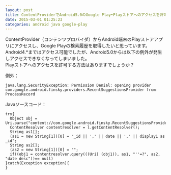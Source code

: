 ```yaml
---
layout: post
title: ContentProviderでAndroid5.0のGoogle Play•Playストアへのアクセスを許可したい
date: 2015-03-01 01:25:23
categories: android java google-play
---
```

<p>ContentProvider（コンテンツプロバイダ）からAndroid端末のPlayストアアプリにアクセスし、Google Playの検索履歴を取得したいと思っています。Android4.*まではアクセス可能でしたが、Android5.0からは以下の例外が発生しアクセスできなくなってしまいました。<br>
Playストアへのアクセスを許可する方法はありますでしょうか？</p>

<p>例外：</p>

<pre><code>java.lang.SecurityException: Permission Denial: opening provider com.google.android.finsky.providers.RecentSuggestionsProvider from ProcessRecord
</code></pre>

<p>Javaソースコード：</p>

<pre><code>try{
  Object obj = Uri.parse("content://com.google.android.finsky.RecentSuggestionsProvider/suggestions");
  ContentResolver contentresolver = l.getContentResolver();
  String as1[];
  (as1 = new String[1])[0] = "_id || ',' || date || ',' || display1 as _id";
  String as2[];
  (as2 = new String[1])[0] = "";
  if((obj1 = contentresolver.query(((Uri) (obj1)), as1, "''=?", as2, "date desc"))== null)
}catch(Exception exception){
}
</code></pre>
